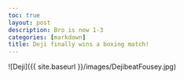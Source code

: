 ```yaml
---
toc: true
layout: post
description: Bro is now 1-3
categories: [markdown]
title: Deji finally wins a boxing match!
---
```

![Deji]({{ site.baseurl }}/images/DejibeatFousey.jpg)
